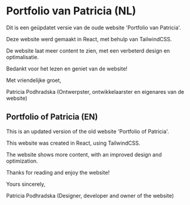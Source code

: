 


# Portfolio van Patricia (NL)

Dit is een geüpdatet versie van de oude website 'Portfolio van Patricia'. 

Deze website werd gemaakt in React, met behulp van TailwindCSS. 

De website laat meer content te zien, met een verbeterd design en optimalisatie.

Bedankt voor het lezen en geniet van de website!

Met vriendelijke groet,

Patricia Podhradska 
(Ontwerpster, ontwikkelaarster en eigenares van de website)




## Portfolio of Patricia (EN)

This is an updated version of the old website 'Portfolio of Patricia'. 

This website was created in React, using TailwindCSS. 

The website shows more content, with an improved design and optimization.

Thanks for reading and enjoy the website!

Yours sincerely,

Patricia Podhradska 
(Designer, developer and owner of the website)